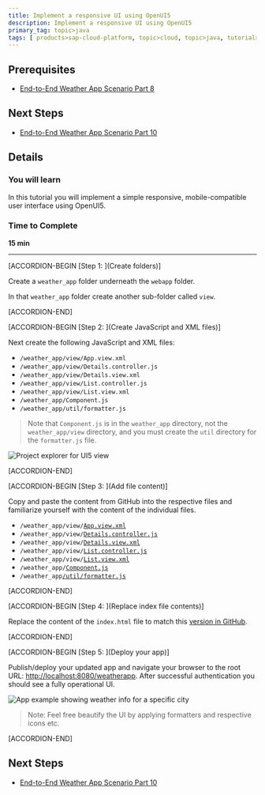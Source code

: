 ```yaml
---
title: Implement a responsive UI using OpenUI5
description: Implement a responsive UI using OpenUI5
primary_tag: topic>java
tags: [ products>sap-cloud-platform, topic>cloud, topic>java, tutorial>intermediate]
---
```


## Prerequisites  
- [End-to-End Weather App Scenario Part 8](http://www.sap.com/developer/tutorials/hcp-java-weatherapp-part8.html)

## Next Steps
- [End-to-End Weather App Scenario Part 10](http://www.sap.com/developer/tutorials/hcp-java-weatherapp-part10.html)

## Details
### You will learn  
In this tutorial you will implement a simple responsive, mobile-compatible user interface using OpenUI5.

### Time to Complete
**15 min**

---


[ACCORDION-BEGIN [Step 1: ](Create folders)]

Create a `weather_app` folder underneath the `webapp` folder.

In that `weather_app` folder create another sub-folder called `view`.


[ACCORDION-END]

[ACCORDION-BEGIN [Step 2: ](Create JavaScript and XML files)]

Next create the following JavaScript and XML files:

- `/weather_app/view/App.view.xml`
- `/weather_app/view/Details.controller.js`
- `/weather_app/view/Details.view.xml`
- `/weather_app/view/List.controller.js`
- `/weather_app/view/List.view.xml`
- `/weather_app/Component.js`
- `/weather_app/util/formatter.js`

>Note that `Component.js` is in the `weather_app` directory, not the `weather_app/view` directory, and you must create the `util` directory for the `formatter.js` file.

![Project explorer for UI5 view](https://raw.githubusercontent.com/SAPDocuments/Tutorials/master/tutorials/hcp-java-weatherapp-part9/e2e_09-3.png)


[ACCORDION-END]

[ACCORDION-BEGIN [Step 3: ](Add file content)]

Copy and paste the content from GitHub into the respective files and familiarize yourself with the content of the individual files.

- `/weather_app/view/`[`App.view.xml`](https://raw.githubusercontent.com/SAP/cloud-weatherapp/4c6c4ca78a680042fda82ab1d413e520608b581c/src/main/webapp/weather_app/view/App.view.xml)
- `/weather_app/view/`[`Details.controller.js`](https://raw.githubusercontent.com/SAP/cloud-weatherapp/4c6c4ca78a680042fda82ab1d413e520608b581c/src/main/webapp/weather_app/view/Details.controller.js)
- `/weather_app/view/`[`Details.view.xml`](https://raw.githubusercontent.com/SAP/cloud-weatherapp/4c6c4ca78a680042fda82ab1d413e520608b581c/src/main/webapp/weather_app/view/Details.view.xml)
- `/weather_app/view/`[`List.controller.js`](https://raw.githubusercontent.com/SAP/cloud-weatherapp/4c6c4ca78a680042fda82ab1d413e520608b581c/src/main/webapp/weather_app/view/List.controller.js)
- `/weather_app/view/`[`List.view.xml`](https://raw.githubusercontent.com/SAP/cloud-weatherapp/4c6c4ca78a680042fda82ab1d413e520608b581c/src/main/webapp/weather_app/view/List.view.xml)
- `/weather_app/`[`Component.js`](https://raw.githubusercontent.com/SAP/cloud-weatherapp/4c6c4ca78a680042fda82ab1d413e520608b581c/src/main/webapp/weather_app/Component.js)
- `/weather_app`[`/util/formatter.js`](https://raw.githubusercontent.com/SAP/cloud-weatherapp/master/src/main/webapp/weather_app/util/formatter.js)



[ACCORDION-END]

[ACCORDION-BEGIN [Step 4: ](Replace index file contents)]

Replace the content of the `index.html` file to match this [version in GitHub](https://raw.githubusercontent.com/SAP/cloud-weatherapp/4c6c4ca78a680042fda82ab1d413e520608b581c/src/main/webapp/index.html).


[ACCORDION-END]

[ACCORDION-BEGIN [Step 5: ](Deploy your app)]

Publish/deploy your updated app and navigate your browser to the root URL: <http://localhost:8080/weatherapp>. After successful authentication you should see a fully operational UI.

![App example showing weather info for a specific city](https://raw.githubusercontent.com/SAPDocuments/Tutorials/master/tutorials/hcp-java-weatherapp-part9/e2e_09-6.png)

>Note: Feel free beautify the UI by applying formatters and respective icons etc.


[ACCORDION-END]




## Next Steps
- [End-to-End Weather App Scenario Part 10](http://www.sap.com/developer/tutorials/hcp-java-weatherapp-part10.html)

